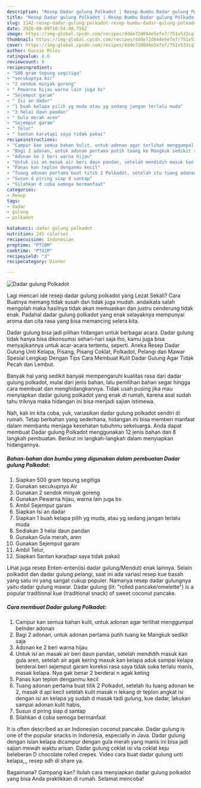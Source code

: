 ```yaml
---
description: "Resep Dadar gulung Polkadot | Resep Bumbu Dadar gulung Polkadot Yang Sedap"
title: "Resep Dadar gulung Polkadot | Resep Bumbu Dadar gulung Polkadot Yang Sedap"
slug: 1142-resep-dadar-gulung-polkadot-resep-bumbu-dadar-gulung-polkadot-yang-sedap
date: 2020-08-09T10:54:48.756Z
image: https://img-global.cpcdn.com/recipes/ddde72d044e5efe7/751x532cq70/dadar-gulung-polkadot-foto-resep-utama.jpg
thumbnail: https://img-global.cpcdn.com/recipes/ddde72d044e5efe7/751x532cq70/dadar-gulung-polkadot-foto-resep-utama.jpg
cover: https://img-global.cpcdn.com/recipes/ddde72d044e5efe7/751x532cq70/dadar-gulung-polkadot-foto-resep-utama.jpg
author: Gussie Miles
ratingvalue: 4.6
reviewcount: 9
recipeingredient:
- "500 gram tepung segitiga"
- "secukupnya Air"
- "2 sendok minyak goreng"
- " Pewarna hijau warna lain juga bs"
- "Sejemput garam"
- " Isi an dadar"
- "1 buah kelapa pilih yg muda atau yg sedang jangan terlalu muda"
- "3 helai daun pandan"
- " Gula merah aren"
- "Sejemput garam"
- " Telur"
- " Santan karatapi saya tidak pakai"
recipeinstructions:
- "Campur kan semua bahan kulit, untuk adonan agar terlihat menggumpal belnder adonan"
- "Bagi 2 adonan, untuk adonan pertama putih tuang ke Mangkuk sedikit saja"
- "Adonan ke 2 beri warna hijau"
- "Untuk isi an masak air beri daun pandan, setelah mendidih masuk kan gula aren, setelah air agak kering masuk kan kelapa aduk sampai kelapa berderai beri sejemput garam koreksi rasa saya tidak suka terlalu manis, masak kelapa. Nya gak benar 2 berderai n agak keting"
- "Panas kan teplon denganmu kecil"
- "Tuang adonan pertama buat titik 2 Polkadot, setelah itu tuang adonan ke 2, masak d api kecil setelah kulit masak n lekang dr teplon angkat isi dengan isi an kelapa yg sudah d masak tadi gulung, kue dadar, lakukan sampai adonan kulit habis,"
- "Susun d piring siap d santap"
- "Silahkan d coba semoga bermanfaat"
categories:
- Resep
tags:
- dadar
- gulung
- polkadot

katakunci: dadar gulung polkadot 
nutrition: 241 calories
recipecuisine: Indonesian
preptime: "PT20M"
cooktime: "PT41M"
recipeyield: "3"
recipecategory: Dinner

---
```



![Dadar gulung Polkadot](https://img-global.cpcdn.com/recipes/ddde72d044e5efe7/751x532cq70/dadar-gulung-polkadot-foto-resep-utama.jpg)

Lagi mencari ide resep dadar gulung polkadot yang Lezat Sekali? Cara Buatnya memang tidak susah dan tidak juga mudah. andaikata salah mengolah maka hasilnya tidak akan memuaskan dan justru cenderung tidak enak. Padahal dadar gulung polkadot yang enak selayaknya mempunyai aroma dan cita rasa yang bisa memancing selera kita.

Dadar gulung bisa jadi pilihan hidangan untuk berbagai acara. Dadar gulung tidak hanya bisa dikonsumsi sehari-hari saja lho, kamu juga bisa menyajikannya untuk acar-acara tertentu, seperti. Aneka Resep Dadar Gulung Unti Kelapa, Pisang, Pisang Coklat, Polkadot, Pelangi dan Mawar Spesial Lengkap Dengan Tips Cara Membuat Kulit Dadar Gulung Agar Tidak Pecah dan Lembut.

Banyak hal yang sedikit banyak mempengaruhi kualitas rasa dari dadar gulung polkadot, mulai dari jenis bahan, lalu pemilihan bahan segar hingga cara membuat dan menghidangkannya. Tidak usah pusing jika mau menyiapkan dadar gulung polkadot yang enak di rumah, karena asal sudah tahu triknya maka hidangan ini bisa menjadi sajian istimewa.


Nah, kali ini kita coba, yuk, variasikan dadar gulung polkadot sendiri di rumah. Tetap berbahan yang sederhana, hidangan ini bisa memberi manfaat dalam membantu menjaga kesehatan tubuhmu sekeluarga. Anda dapat membuat Dadar gulung Polkadot menggunakan 12 jenis bahan dan 8 langkah pembuatan. Berikut ini langkah-langkah dalam menyiapkan hidangannya.

<!--inarticleads1-->

##### Bahan-bahan dan bumbu yang digunakan dalam pembuatan Dadar gulung Polkadot:

1. Siapkan 500 gram tepung segitiga
1. Gunakan secukupnya Air
1. Gunakan 2 sendok minyak goreng
1. Gunakan  Pewarna hijau, warna lain juga bs
1. Ambil Sejemput garam
1. Siapkan  Isi an dadar
1. Siapkan 1 buah kelapa pilih yg muda, atau yg sedang jangan terlalu muda
1. Sediakan 3 helai daun pandan
1. Gunakan  Gula merah, aren
1. Gunakan Sejemput garam
1. Ambil  Telur,
1. Siapkan  Santan kara(tapi saya tidak pakai)


Lihat juga resep Enten-enten(isi dadar gulung/Mendut) enak lainnya. Selain polkadot dan dadar gulung pelangi, saat ini ada variasi resep kue basah yang satu ini yang sangat cukup populer. Namanya resep dadar gulungnya yaitu dadar gulung mawar. Dadar gulung (lit: &#34;rolled pancake/omelette&#34;) is a popular traditional kue (traditional snack) of sweet coconut pancake. 

<!--inarticleads2-->

##### Cara membuat Dadar gulung Polkadot:

1. Campur kan semua bahan kulit, untuk adonan agar terlihat menggumpal belnder adonan
1. Bagi 2 adonan, untuk adonan pertama putih tuang ke Mangkuk sedikit saja
1. Adonan ke 2 beri warna hijau
1. Untuk isi an masak air beri daun pandan, setelah mendidih masuk kan gula aren, setelah air agak kering masuk kan kelapa aduk sampai kelapa berderai beri sejemput garam koreksi rasa saya tidak suka terlalu manis, masak kelapa. Nya gak benar 2 berderai n agak keting
1. Panas kan teplon denganmu kecil
1. Tuang adonan pertama buat titik 2 Polkadot, setelah itu tuang adonan ke 2, masak d api kecil setelah kulit masak n lekang dr teplon angkat isi dengan isi an kelapa yg sudah d masak tadi gulung, kue dadar, lakukan sampai adonan kulit habis,
1. Susun d piring siap d santap
1. Silahkan d coba semoga bermanfaat


It is often described as an Indonesian coconut pancake. Dadar gulung is one of the popular snacks in Indonesia, especially in Java. Dadar gulung dengan isian kelapa dicampur dengan gula merah yang manis ini bisa jadi sajian mewah waktu arisan. Dadar gulung coklat isi vla coklat keju beleberan D chocolate rolled crepes. Video cara buat dadar gulung unti kelapa,,, resep sdh di share ya. 

Bagaimana? Gampang kan? Itulah cara menyiapkan dadar gulung polkadot yang bisa Anda praktikkan di rumah. Selamat mencoba!
